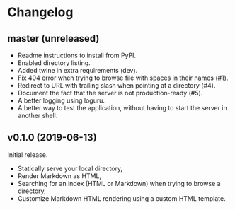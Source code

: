 # Changelog

## master (unreleased)

* Readme instructions to install from PyPI.
* Enabled directory listing.
* Added twine in extra requirements (dev).
* Fix 404 error when trying to browse file with spaces in their names (#1).
* Redirect to URL with trailing slash when pointing at a directory (#4).
* Document the fact that the server is not production-ready (#5).
* A better logging using loguru.
* A better way to test the application, without having to start the server in another shell.

## v0.1.0 (2019-06-13)

Initial release.

* Statically serve your local directory,
* Render Markdown as HTML,
* Searching for an index (HTML or Markdown) when trying to browse a directory,
* Customize Markdown HTML rendering using a custom HTML template.
